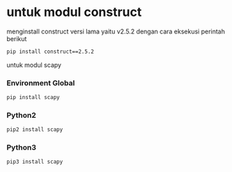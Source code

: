 # untuk modul construct
menginstall construct versi lama yaitu v2.5.2 dengan cara eksekusi perintah berikut
```bash
pip install construct==2.5.2
```
untuk modul scapy
### Environment Global
```bash
pip install scapy  
```
### Python2
```bash
pip2 install scapy
```
### Python3
```
pip3 install scapy
```
